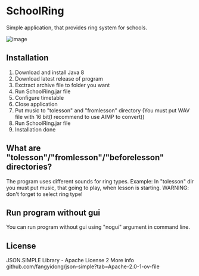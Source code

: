 # SchoolRing
Simple application, that provides ring system for schools.



![image](https://github.com/Electronprod/SchoolRing/assets/80621922/13e15e22-2eef-4d29-bce2-32a41d4d1748)

## Installation
  1. Download and install Java 8
  2. Download latest release of program
  3. Exctract archive file to folder you want
  4. Run SchoolRing.jar file
  5. Configure timetable
  6. Close application
  7. Put music to "tolesson" and "fromlesson" directory (You must put WAV file with 16 bit(I recommend to use AIMP to convert))
  8. Run SchoolRing.jar file
  9. Installation done

## What are "tolesson"/"fromlesson"/"beforelesson" directories?
The program uses different sounds for ring types.
Example: In "tolesson" dir you must put music, that going to play, when lesson is starting.
WARNING: don't forget to select ring type!

## Run program without gui
You can run program without gui using "nogui" argument in command line.

## License
JSON.SIMPLE Library - Apache License 2
More info github.com/fangyidong/json-simple?tab=Apache-2.0-1-ov-file

